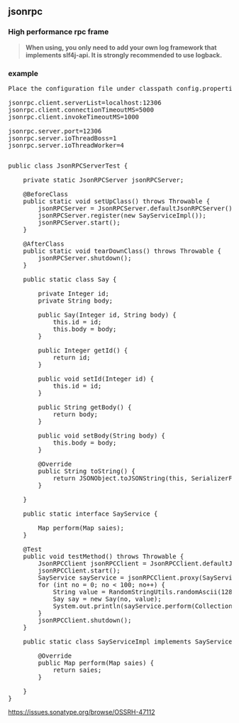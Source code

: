 ## jsonrpc

### High performance rpc frame


> **When using, you only need to add your own log framework that implements slf4j-api. It is strongly recommended to use logback.**

### example

<pre>
Place the configuration file under classpath config.properties

jsonrpc.client.serverList=localhost:12306
jsonrpc.client.connectionTimeoutMS=5000
jsonrpc.client.invokeTimeoutMS=1000

jsonrpc.server.port=12306
jsonrpc.server.ioThreadBoss=1
jsonrpc.server.ioThreadWorker=4

</pre>

<pre>
public class JsonRPCServerTest {

    private static JsonRPCServer jsonRPCServer;

    @BeforeClass
    public static void setUpClass() throws Throwable {
        jsonRPCServer = JsonRPCServer.defaultJsonRPCServer();
        jsonRPCServer.register(new SayServiceImpl());
        jsonRPCServer.start();
    }

    @AfterClass
    public static void tearDownClass() throws Throwable {
        jsonRPCServer.shutdown();
    }

    public static class Say {

        private Integer id;
        private String body;

        public Say(Integer id, String body) {
            this.id = id;
            this.body = body;
        }

        public Integer getId() {
            return id;
        }

        public void setId(Integer id) {
            this.id = id;
        }

        public String getBody() {
            return body;
        }

        public void setBody(String body) {
            this.body = body;
        }

        @Override
        public String toString() {
            return JSONObject.toJSONString(this, SerializerFeature.DisableCircularReferenceDetect);
        }

    }

    public static interface SayService {

        Map<Integer, Say> perform(Map<Integer, Say> saies);
    }

    @Test
    public void testMethod() throws Throwable {
        JsonRPCClient jsonRPCClient = JsonRPCClient.defaultJsonRPCClient();
        jsonRPCClient.start();
        SayService sayService = jsonRPCClient.proxy(SayService.class);
        for (int no = 0; no < 100; no++) {
            String value = RandomStringUtils.randomAscii(128);
            Say say = new Say(no, value);
            System.out.println(sayService.perform(Collections.singletonMap(no, say)));
        }
        jsonRPCClient.shutdown();
    }

    public static class SayServiceImpl implements SayService {

        @Override
        public Map<Integer, Say> perform(Map<Integer, Say> saies) {
            return saies;
        }

    }
}
</pre>

https://issues.sonatype.org/browse/OSSRH-47112
